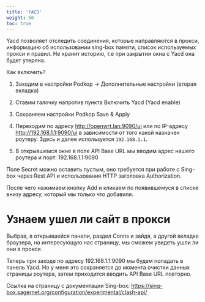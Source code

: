 ```yaml
---
title: 'YACD'
weight: 50
toc: true
---
```


Yacd позволяет отследить соединения, которые направляются в прокси, информацию об использовании sing-box памяти, список используемых прокси и правил.
Не хранит историю, т.е при закрытии окна с Yacd она будет утеряна.

Как включить?

1. Заходим в настройки Podkop -> Дополнительные настройки (вторая вкладка)

2. Ставим галочку напротив пункта Включить Yacd (Yacd enable)

3. Сохраняем настройки Podkop
Save & Apply

4. Переходим по адресу http://openwrt.lan:9090/ui или по IP-адресу http://192.168.1.1:9090/ui в зависимости от того какой назначен роутеру. Здесь и далее используется `192.168.1.1`.

5.  В открывшемся окне в поле API Base URL мы вводим адрес нашего роутера и порт: 192.168.1.1:9090

Поле Secret можно оставить пустым, оно требуется при работе с Sing-box через Rest API и использования HTTP заголовка Authorization.

После чего нажимаем кнопку Add и кликаем по появившемуся в списке внизу адресу, который мы только что добавили.

# Узнаем ушел ли сайт в прокси

Выбрав, в открывшейся панели, раздел Conns и зайдя, в другой вкладке браузера,  на интересующую нас страницу, мы сможем увидеть ушли ли они в прокси.

Теперь при заходе по адресу 192.168.1.1:9090 мы будем попадать в панель Yacd. Но у меня это сохраняется до момента очистки данных страницы роутера, затем приходится вводить API Base URL повторно.

Ссылка на страницу с документации Sing-box:
https://sing-box.sagernet.org/configuration/experimental/clash-api/